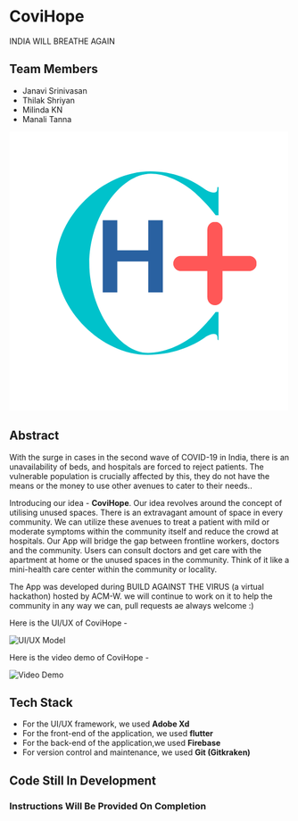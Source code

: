 # CoviHope

INDIA WILL BREATHE AGAIN

## Team Members

- Janavi Srinivasan
- Thilak Shriyan
- Milinda KN
- Manali Tanna

![Logo](logo.png)

## Abstract

With the surge in cases in the second wave of COVID-19 in India, there is an unavailability of beds, and hospitals are forced to reject patients. The vulnerable population is crucially affected by this, they do not have the means or the money to use other avenues to cater to their needs..


Introducing our idea - **CoviHope**. Our idea revolves around the concept of utilising unused spaces. There is an extravagant amount of space in every community. We can utilize these avenues to treat a patient with mild or moderate symptoms within the community itself and reduce the crowd at hospitals. Our App will bridge the gap between frontline workers, doctors and the community. Users can consult doctors and get care with the apartment at home or the unused spaces in the community. Think of it like a mini-health care center within the community or locality.


The App was developed during BUILD AGAINST THE VIRUS (a virtual hackathon) hosted by ACM-W. we will continue to work on it to help the community in any way we can, pull requests ae always welcome :)
 

Here is the UI/UX of CoviHope -

![UI/UX Model]()

Here is the video demo of CoviHope -

![Video Demo]()

## Tech Stack

- For the UI/UX framework, we used **Adobe Xd**
- For the front-end of the application, we used **flutter**
- For the back-end of the application,we used **Firebase**
- For version control and maintenance, we used **Git (Gitkraken)** 

## Code Still In Development
### Instructions Will Be Provided On Completion